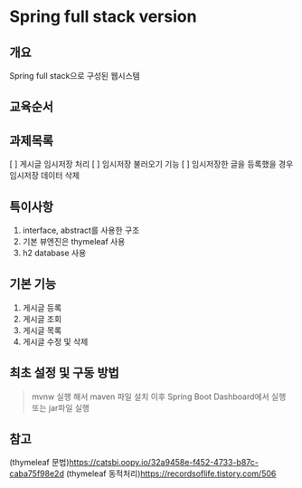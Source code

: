 # Spring full stack version

## 개요

Spring full stack으로 구성된 웹시스템

## 교육순서

## 과제목록

[ ] 게시글 임시저장 처리
[ ] 임시저장 불러오기 기능
[ ] 임시저장한 글을 등록했을 경우 임시저장 데이터 삭제

## 특이사항

1. interface, abstract를 사용한 구조
2. 기본 뷰엔진은 thymeleaf 사용
3. h2 database 사용

## 기본 기능

1. 게시글 등록
2. 게시글 조회
3. 게시글 목록
4. 게시글 수정 및 삭제

## 최초 설정 및 구동 방법

> mvnw 실행 해서 maven 파일 설치
> 이후 Spring Boot Dashboard에서 실행 또는 jar파일 실행

## 참고

(thymeleaf 문법)<https://catsbi.oopy.io/32a9458e-f452-4733-b87c-caba75f98e2d>
(thymeleaf 동적처리)<https://recordsoflife.tistory.com/506>
